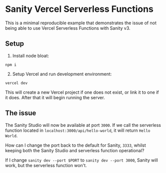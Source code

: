 # Sanity Vercel Serverless Functions

This is a minimal reproducible example that demonstrates the issue of not being able to use Vercel Serverless Functions with Sanity v3.

## Setup

1. Install node bloat:

`npm i`

2. Setup Vercel and run development environment:

`vercel dev`

This will create a new Vercel project if one does not exist, or link it to one if it does. After that it will begin running the server.

## The issue

The Sanity Studio will now be available at port `3000`. If we call the serverless function located in `localhost:3000/api/hello-world`, it will return `Hello World`. 

How can I change the port back to the default for Sanity, `3333`, whilst keeping both the Sanity Studio and serverless function operational?

If I change `sanity dev --port $PORT` to `sanity dev --port 3000`, Sanity will work, but the serverless function won't.
